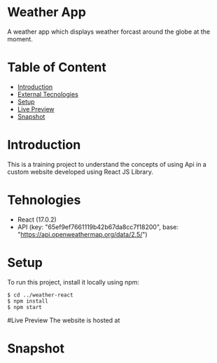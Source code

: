 # Weather App
A weather app which displays weather forcast around the globe at the moment.

# Table of Content
- [Introduction](#introduction)
- [External Tecnologies](#technologies)
- [Setup](#setup)
- [Live Preview](#live)
- [Snapshot](#snapshot)


# Introduction
This is a training project to understand the concepts of using Api in a custom website developed using React JS Library.

# Tehnologies
- React (17.0.2)
- API (key: "65ef9ef7661119b42b67da8cc7f18200",
      base: "https://api.openweathermap.org/data/2.5/")

# Setup
To run this project, install it locally using npm:

```
$ cd ../weather-react
$ npm install
$ npm start
```

#Live Preview 
The website is hosted at 

# Snapshot
